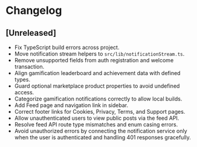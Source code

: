 # Changelog

## [Unreleased]

- Fix TypeScript build errors across project.
- Move notification stream helpers to `src/lib/notificationStream.ts`.
- Remove unsupported fields from auth registration and welcome transaction.
- Align gamification leaderboard and achievement data with defined types.
- Guard optional marketplace product properties to avoid undefined access.
- Categorize gamification notifications correctly to allow local builds.
- Add Feed page and navigation link in sidebar.
- Correct footer links for Cookies, Privacy, Terms, and Support pages.
- Allow unauthenticated users to view public posts via the feed API.
- Resolve feed API route type mismatches and enum casing errors.
- Avoid unauthorized errors by connecting the notification service only when the user is authenticated and handling 401 responses gracefully.

